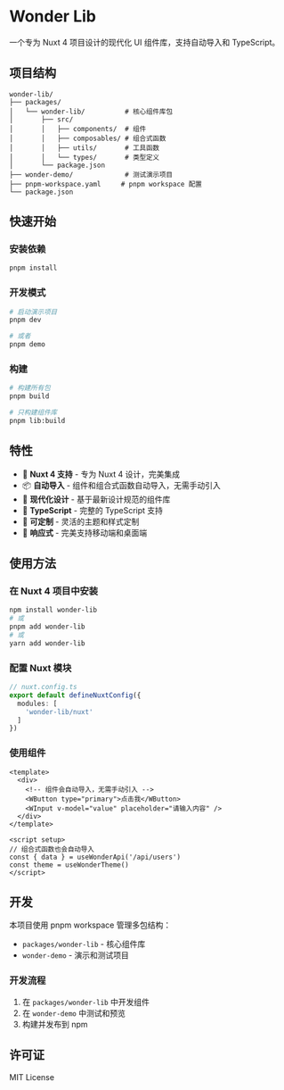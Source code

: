 # Wonder Lib

一个专为 Nuxt 4 项目设计的现代化 UI 组件库，支持自动导入和 TypeScript。

## 项目结构

```
wonder-lib/
├── packages/
│   └── wonder-lib/          # 核心组件库包
│       ├── src/
│       │   ├── components/  # 组件
│       │   ├── composables/ # 组合式函数
│       │   ├── utils/       # 工具函数
│       │   └── types/       # 类型定义
│       └── package.json
├── wonder-demo/             # 测试演示项目
├── pnpm-workspace.yaml     # pnpm workspace 配置
└── package.json
```

## 快速开始

### 安装依赖

```bash
pnpm install
```

### 开发模式

```bash
# 启动演示项目
pnpm dev

# 或者
pnpm demo
```

### 构建

```bash
# 构建所有包
pnpm build

# 只构建组件库
pnpm lib:build
```

## 特性

- 🚀 **Nuxt 4 支持** - 专为 Nuxt 4 设计，完美集成
- 📦 **自动导入** - 组件和组合式函数自动导入，无需手动引入
- 🎨 **现代化设计** - 基于最新设计规范的组件库
- 💪 **TypeScript** - 完整的 TypeScript 支持
- 🔧 **可定制** - 灵活的主题和样式定制
- 📱 **响应式** - 完美支持移动端和桌面端

## 使用方法

### 在 Nuxt 4 项目中安装

```bash
npm install wonder-lib
# 或
pnpm add wonder-lib
# 或
yarn add wonder-lib
```

### 配置 Nuxt 模块

```typescript
// nuxt.config.ts
export default defineNuxtConfig({
  modules: [
    'wonder-lib/nuxt'
  ]
})
```

### 使用组件

```vue
<template>
  <div>
    <!-- 组件会自动导入，无需手动引入 -->
    <WButton type="primary">点击我</WButton>
    <WInput v-model="value" placeholder="请输入内容" />
  </div>
</template>

<script setup>
// 组合式函数也会自动导入
const { data } = useWonderApi('/api/users')
const theme = useWonderTheme()
</script>
```

## 开发

本项目使用 pnpm workspace 管理多包结构：

- `packages/wonder-lib` - 核心组件库
- `wonder-demo` - 演示和测试项目

### 开发流程

1. 在 `packages/wonder-lib` 中开发组件
2. 在 `wonder-demo` 中测试和预览
3. 构建并发布到 npm

## 许可证

MIT License
